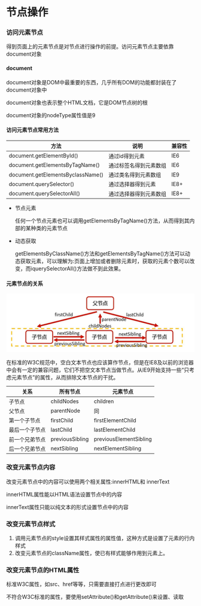 # 节点操作

### 访问元素节点

得到页面上的元素节点是对节点进行操作的前提。访问元素节点主要依靠document对象

#### document

document对象是DOM中最重要的东西，几乎所有DOM的功能都封装在了document对象中

document对象也表示整个HTML文档，它是DOM节点树的根

document对象的nodeType属性值是9

#### 访问元素节点常用方法

| 方法                              | 说明                   | 兼容性 |
| --------------------------------- | ---------------------- | ------ |
| document.getElementById()         | 通过id得到元素         | IE6    |
| document.getElementsByTagName()   | 通过标签名得到元素数组 | IE6    |
| document.getElementsByclassName() | 通过类名得到元素数组   | IE9    |
| document.querySelector()          | 通过选择器得到元素     | IE8+   |
| document.querySelectorAll()       | 通过选择器得到元素数组 | IE8+   |

* 节点元素

  任何一个节点元素也可以调用getElementsByTagName()方法，从而得到其内部的某种类的元素节点
  
* 动态获取

  getElementsByClassName()方法和getElementsByTagName()方法可以动态获取元素，可以理解为:页面上增加或者删除元素时，获取的元素个数可以改变，而iquerySelectorAll()方法做不到此效果。

#### 元素节点的关系

![](../../../../images/domNodeRel.jpg)

在标准的W3C规范中，空白文本节点也应该算作节点，但是在lE8及以前的浏览器中会有一定的兼容问题，它们不把空文本节点当做节点。从IE9开始支持一些“只考虑元素节点”的属性，从而排除文本节点的干扰。

| 关系           | 所有节点        | 元素节点               |
| -------------- | --------------- | ---------------------- |
| 子节点         | childNodes      | children               |
| 父节点         | parentNode      | 同                     |
| 第一个子节点   | firstChild      | firstElementChild      |
| 最后一个子节点 | lastChild       | lastElementChild       |
| 前一个兄弟节点 | previousSibling | previousElementSibling |
| 后一个兄弟节点 | nextSibling     | nextElementSibling     |

### 改变元素节点内容

改变元素节点中的内容可以使用两个相关属性:innerHTML和 innerText

innerHTML属性能以HTML语法设置节点中的内容

innerText属性只能以纯文本的形式设置节点中的内容

### 改变元素节点样式

1. 调用元素节点的style设置其样式属性的属性值，这种方式是设置了元素的行内样式
2. 改变元素节点的className属性，使已有样式能够作用到元素上。

### 改变元素节点的HTML属性

标准W3C属性，如src、href等等，只需要直接打点进行更改即可

不符合W3C标准的属性，要使用setAttribute()和getAttribute()来设置、读取